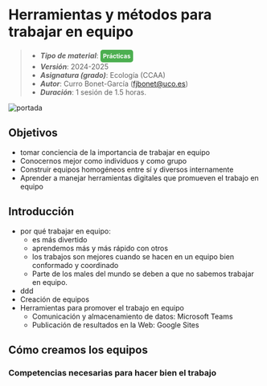 # Herramientas y métodos para trabajar en equipo


> + **_Tipo de material_**: <span style="display: inline-block; font-size: 12px; color: white; background-color: #4caf50; border-radius: 5px; padding: 5px; font-weight: bold;"> Prácticas</span> 
> + **_Versión_**: 2024-2025
> + **_Asignatura (grado)_**: Ecología (CCAA)
> + **_Autor_**: Curro Bonet-García (fjbonet@uco.es)
> + **_Duración_**:  1 sesión de 1.5 horas.

![portada](https://raw.githubusercontent.com/aprendiendo-cosas/P_herramientas_trabajo_equipoecologia_CCAA/main/imagenes/portada.png)

## Objetivos 

- tomar conciencia de la importancia de trabajar en equipo
- Conocernos mejor como individuos y como grupo
- Construir equipos homogéneos entre sí y diversos internamente
- Aprender a manejar herramientas digitales que promueven el trabajo en equipo



## Introducción

+ por qué trabajar en equipo:
  + es más divertido
  + aprendemos más y más rápido con otros
  + los trabajos son mejores cuando se hacen en un equipo bien conformado y coordinado
  + Parte de los males del mundo se deben a que no sabemos trabajar en equipo.
+ ddd
+ Creación de equipos
+ Herramientas para promover el trabajo en equipo
  + Comunicación y almacenamiento de datos: Microsoft Teams
  + Publicación de resultados en la Web: Google Sites


## Cómo creamos los equipos

### Competencias necesarias para hacer bien el trabajo

### 